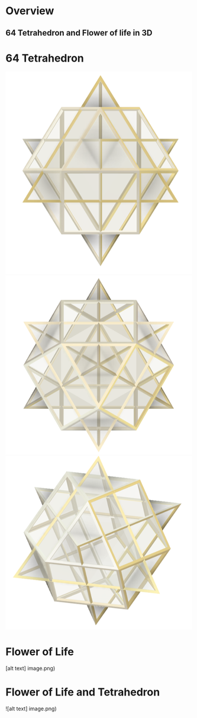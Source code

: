 # Overview 
## 64 Tetrahedron and Flower of life in 3D 
# 64 Tetrahedron
![alt text](https://github.com/Jcooking26/Computer-Aided-Design/blob/bbbbc98eefb9bd1cb14b250a83e0180e99d4557d/64-Tetrahedron---Flower-of-Life/Pics/Screenshot%202025-09-15%20204550.png)
![alt text](https://github.com/Jcooking26/Computer-Aided-Design/blob/6917368eb804f3974d5a3fa2d75cb8f433a9ef03/64-Tetrahedron---Flower-of-Life/Pics/Screenshot%202025-09-15%20204528.png)
![alt text](https://github.com/Jcooking26/Computer-Aided-Design/blob/bbbbc98eefb9bd1cb14b250a83e0180e99d4557d/64-Tetrahedron---Flower-of-Life/Pics/Screenshot%202025-09-15%20204618.png)
# Flower of Life
[alt text]
image.png)

# Flower of Life and Tetrahedron
![alt text]
image.png)

